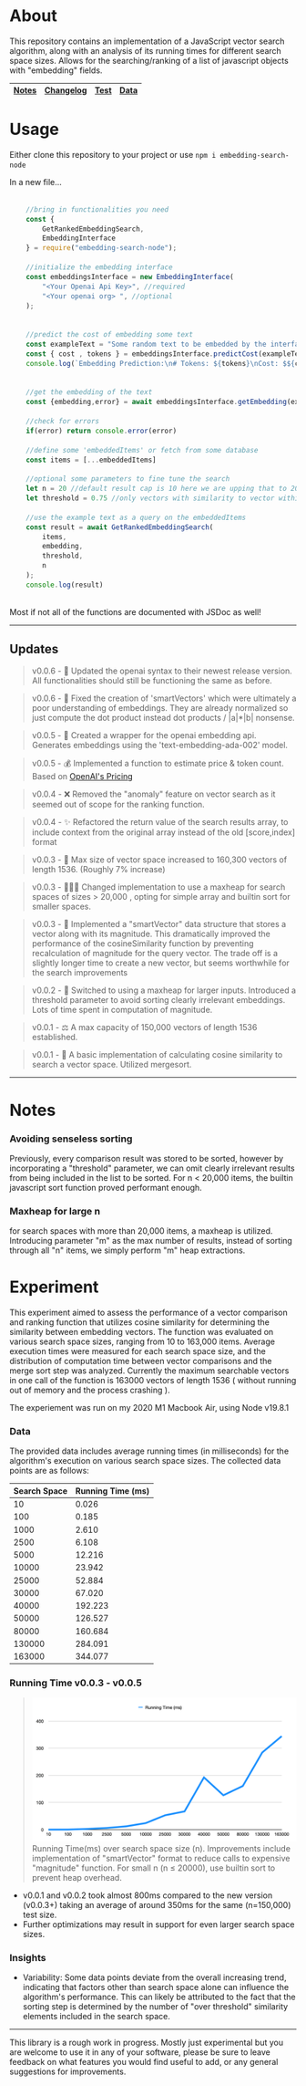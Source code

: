 

# About
This repository contains an implementation of a JavaScript vector search algorithm, along with an analysis of its running times for different search space sizes. Allows for the searching/ranking of a list of javascript objects with "embedding" fields. 


| [Notes](#notes) | [Changelog](#updates) |[Test](#experiment) | [Data](#data)
|-----------------|-----------------------|---------------------|--------------|


# Usage 
Either clone this repository to your project or use 
`npm i embedding-search-node`

In a new file...
```javascript

    //bring in functionalities you need
    const { 
        GetRankedEmbeddingSearch,
        EmbeddingInterface 
    } = require("embedding-search-node");

    //initialize the embedding interface
    const embeddingsInterface = new EmbeddingInterface(
        "<Your Openai Api Key>", //required
        "<Your openai org> ", //optional
    );


    //predict the cost of embedding some text
    const exampleText = "Some random text to be embedded by the interface "
    const { cost , tokens } = embeddingsInterface.predictCost(exampleText)
    console.log(`Embedding Prediction:\n# Tokens: ${tokens}\nCost: $${cost.toFixed(4)}`)


    //get the embedding of the text
    const {embedding,error} = await embeddingsInterface.getEmbedding(exampleText);
    
    //check for errors
    if(error) return console.error(error)
    
    //define some 'embeddedItems' or fetch from some database
    const items = [...embeddedItems]

    //optional some parameters to fine tune the search
    let n = 20 //default result cap is 10 here we are upping that to 20 
    let threshold = 0.75 //only vectors with similarity to vector within threshold will be considered in the ranking

    //use the example text as a query on the embeddedItems
    const result = await GetRankedEmbeddingSearch(
        items,
        embedding,
        threshold,
        n
    );
    console.log(result)



```

Most if not all of the functions are documented with JSDoc as well!


----
## Updates
> v0.0.6 - 🤖
Updated the openai syntax to their newest release version. All functionalities should still be functioning the same as before. 

> v0.0.6 - 😬
Fixed the creation of 'smartVectors' which were ultimately a poor understanding of embeddings. They are already normalized so just compute the dot product instead dot products / |a|*|b| nonsense.

> v0.0.5 - 🧬 
Created a wrapper for the openai embedding api. Generates embeddings using the 'text-embedding-ada-002' model. 

> v0.0.5 - 💰 
Implemented a function to estimate price & token count. Based on [OpenAI's Pricing](https://openai.com/pricing)

> v0.0.4 - ❌ 
Removed the "anomaly" feature on vector search as it seemed out of scope for the ranking function.

> v0.0.4 - ✨ 
Refactored the return value of the search results array, to include context from the original array instead of the old [score,index] format

> v0.0.3 - 💪 
Max size of vector space increased to 160,300 vectors of length 1536. (Roughly 7% increase)

> v0.0.3 - 👨🏻‍💻 
Changed implementation to use a maxheap for search spaces of sizes > 20,000 , opting for simple array and builtin sort for smaller spaces. 


> v0.0.3 - 🚀 
Implemented a "smartVector" data structure that stores a vector along with its magnitude. This dramatically improved the performance of the cosineSimilarity function by preventing recalculation of magnitude for the query vector. The trade off is a slightly longer time to create a new vector, but seems worthwhile for the search improvements

> v0.0.2 - 🚮 
Switched to using a maxheap for larger inputs. Introduced a threshold parameter to avoid sorting clearly irrelevant embeddings. Lots of time spent in computation of magnitude. 

> v0.0.1 - ⚖️ 
A max capacity of 150,000 vectors of length 1536 established.

> v0.0.1 - 💩 
A basic implementation of calculating cosine similarity to search a vector space. Utilized mergesort. 



---


# Notes
### Avoiding senseless sorting 
Previously, every comparison result was stored to be sorted, however by incorporating a "threshold" parameter, we can omit clearly irrelevant results from being included in the list to be sorted. For n < 20,000 items, the builtin javascript sort function proved performant enough. 

### Maxheap for large n
for search spaces with more than 20,000 items, a maxheap is utilized. Introducing parameter "m" as the max number of results, instead of sorting through all "n" items, we simply perform "m" heap extractions. 


# Experiment
This experiment aimed to assess the performance of a vector comparison and ranking function that utilizes cosine similarity for determining the similarity between embedding vectors. The function was evaluated on various search space sizes, ranging from 10 to 163,000 items. Average execution times were measured for each search space size, and the distribution of computation time between vector comparisons and the merge sort step was analyzed. Currently the maximum searchable vectors in one call of the function is 163000 vectors of length 1536 ( without running out of memory and the process crashing ). 

The experiement was run on my 2020 M1 Macbook Air, using Node v19.8.1


### Data

The provided data includes average running times (in milliseconds) for the algorithm's execution on various search space sizes. The collected data points are as follows:

| Search Space | Running Time (ms) |
|--------------|------------------|
|     10       |     0.026        |
|     100      |     0.185        |
|    1000      |     2.610        |
|    2500      |     6.108        |
|    5000      |     12.216       |
|   10000      |     23.942       |
|   25000      |     52.884       |
|   30000      |     67.020       |
|   40000      |     192.223      |
|   50000      |     126.527      |
|   80000      |     160.684      |
|   130000     |     284.091      |
|   163000     |     344.077      |



### Running Time v0.0.3 - v0.0.5
>![Version 0.0.3](https://github.com/andrewbloese-00/embedding-search-node/blob/main/test/tables/experiment_graph_v2.png?raw=true) Running Time(ms) over search space size (n). Improvements include implementation of "smartVector" format to reduce calls to expensive "magnitude" function. For small n (n ≤ 20000), use builtin sort to prevent heap overhead. 

* v0.0.1 and v0.0.2 took almost 800ms compared to the new version (v0.0.3+) taking an average of around 350ms for the same (n=150,000) test size.
* Further optimizations may result in support for even larger search space sizes. 
### Insights
* Variability: Some data points deviate from the overall increasing trend, indicating that factors other than search space alone can influence the algorithm's performance. This can likely be attributed to the fact that the sorting step is determined by the number of "over threshold" similarity elements included in the search space.


--- 

This library is a rough work in progress. Mostly just experimental but you are welcome to use it in any of your software, please be sure to leave feedback on what features you would find useful to add, or any general suggestions for improvements.
